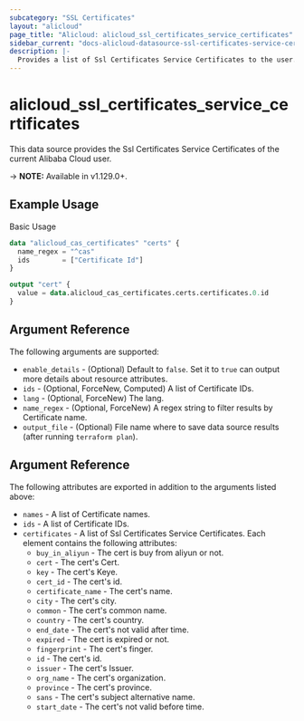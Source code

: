 ```yaml
---
subcategory: "SSL Certificates"
layout: "alicloud"
page_title: "Alicloud: alicloud_ssl_certificates_service_certificates"
sidebar_current: "docs-alicloud-datasource-ssl-certificates-service-certificates"
description: |-
  Provides a list of Ssl Certificates Service Certificates to the user.
---
```


# alicloud\_ssl\_certificates\_service\_certificates

This data source provides the Ssl Certificates Service Certificates of the current Alibaba Cloud user.

-> **NOTE:** Available in v1.129.0+.

## Example Usage

Basic Usage

```terraform
data "alicloud_cas_certificates" "certs" {
  name_regex = "^cas"
  ids        = ["Certificate Id"]
}

output "cert" {
  value = data.alicloud_cas_certificates.certs.certificates.0.id
}
```

## Argument Reference

The following arguments are supported:

* `enable_details` - (Optional) Default to `false`. Set it to `true` can output more details about resource attributes.
* `ids` - (Optional, ForceNew, Computed)  A list of Certificate IDs.
* `lang` - (Optional, ForceNew) The lang.
* `name_regex` - (Optional, ForceNew) A regex string to filter results by Certificate name.
* `output_file` - (Optional) File name where to save data source results (after running `terraform plan`).

## Argument Reference

The following attributes are exported in addition to the arguments listed above:

* `names` - A list of Certificate names.
* `ids`   - A list of Certificate IDs.
* `certificates` - A list of Ssl Certificates Service Certificates. Each element contains the following attributes:
	* `buy_in_aliyun` - The cert is buy from aliyun or not.
	* `cert` - The cert's Cert.
    * `key` - The cert's Keye.
	* `cert_id` - The cert's id.
	* `certificate_name` - The cert's name.
	* `city` - The cert's city.
	* `common` - The cert's common name.
	* `country` - The cert's country.
	* `end_date` - The cert's not valid after time.
	* `expired` - The cert is expired or not.
	* `fingerprint` - The cert's finger.
	* `id` - The cert's id.
	* `issuer` - The cert's Issuer.
	* `org_name` - The cert's organization.
	* `province` - The cert's province.
	* `sans` - The cert's subject alternative name.
	* `start_date` - The cert's not valid before time.
